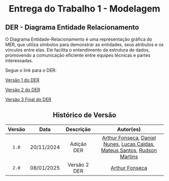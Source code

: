 # <center>Entrega do Trabalho 1 - Modelagem</center>

## **DER - Diagrama Entidade Relacionamento**

O Diagrama Entidade-Relacionamento é uma representação gráfica do MER, que utiliza símbolos para demonstrar as entidades, seus atributos e os vínculos entre elas. Ele facilita o entendimento da estrutura de dados, promovendo a comunicação eficiente entre equipes técnicas e partes interessadas.

Segue o link para o DER:

[Versão 1 do DER](https://viewer.diagrams.net/#G1jwFfDf54Y0syDP8PyWOZ2OZu6pEPBTmq#%7B%22pageId%22%3A%22R2lEEEUBdFMjLlhIrx00%22%7D)

[Versão 2 do DER](https://viewer.diagrams.net/?tags=%7B%7D&lightbox=1&highlight=0000ff&edit=_blank&layers=1&nav=1&title=DER%20-%20Grupo%208.drawio#Uhttps%3A%2F%2Fdrive.google.com%2Fuc%3Fid%3D1jwFfDf54Y0syDP8PyWOZ2OZu6pEPBTmq%26export%3Ddownload)

[Versão 3 Final do DER](https://viewer.diagrams.net/?tags=%7B%7D&lightbox=1&highlight=0000ff&edit=_blank&layers=1&nav=1&title=up.drawio#R%3Cmxfile%3E%3Cdiagram%20id%3D%22R2lEEEUBdFMjLlhIrx00%22%20name%3D%22Page-1%22%3E7T1Zd9pI1r%2FG58w8mFNVqtLy6DhxJ91xOp87cU%2Fy4qOAjBUDcli85Nd%2FElBCqrqADFItAs%2Bcjq0Ncff9njjnw%2Bc%2FxuHD3WXSiwYnBPWeT5y3J4Rg6tH0n%2BzIy%2BKI56HFgf447i0vWh34J%2F4dLQ%2Fyy2ZxL5qULpwmyWAaP5QPdpPRKOpOS8fC8Th5Wl62fNxtMih%2F6kPYj6QD%2F3TDgXz037g3vVscdRyEVifeR3H%2FbvnR6algcWYY8quXl07uwl7yVDoUPU8vktF0%2BY6fo%2FEwHEWjaXrmMhzfR%2BMT9u5uOs2%2B6tkJuUj%2Ff5td3eknSX8QhQ%2FxpNNNhunh7iS95OI2HMaDDM6FB71ZPij9OOfdiXM%2BTpLp4rfh83k0yJDF8bB4p4s1Z3NAjLPnVrjhnk7%2Buel9vzp%2FHl5efZpd3rxcRKe%2Bu3jMYziYLSG8BM70hYN8nMxGvSh7Cj5x3jzdxdPon4ewm519SoksPXY3HQ6Wp2%2FjweA8GSTj9O9RMkoveiO%2F6PLdH6PxNHouHFq%2B%2BB9RMoym45f0kuVZ33MWtyypFhN3ibGnFRHQYInpuwL%2BsestiW%2BJ1H7%2B8BWs0l%2BW4IJB9%2FL0a9i7vvOeojf3vZ9PX%2F2Xi3en2PElUEW9lFiXfybj6V3ST0bh4N3q6JsVMFH61%2Bqaj0nysAThz2g6fVlyXjibJmUAR8%2Fx9H%2FL27Pfv2W%2Fdwhb%2Fvn2uXDu7Qv%2FY5R%2B4%2F%2FxJ2R%2FLG5j%2FM%2FVbfO%2FVvf1zjKmXSEzPXIRZ4Can1%2BL2kkyG3ejCoQ3Dcf9aLoRzEsEZrDdSCvjaBBO48eyoIDQPr81%2FV7hS%2BGChyTOGH%2F15M%2FZgQ0k6Ij8JtzgchJdc0P6y%2BIdViSYf5ndqZK4OokSl4iyIk0iDTT57cl7%2F%2FfVgL0MLr5%2B98KnxyD5fYplkgSvI0YQJKbEKxMYZn7zBMblqSaplxPVt8IZA4VeVQKDYezUTWH7aTrimINzZL9QWQPk2sVKVaRveu%2BCYZhasZMUgf1ouMFEzIAVjrtLpGK03WIMB3F%2FlP7eTUGbGsapCZna1Px%2BUo%2F9iB1EBFmZWkyiAZkfKxqQDDUEYCIDOJlMZrEE3NRPech%2BHd8lwx%2Bz9DXePETjOH2JDFr86OfVoVcDvIy9OsBNA18Etw%2BAG8ngdmsAN8hfVKthZI3egmFXUYZRZpTeohKHfZjaKLwCR%2FAkKMbqhBcIWiaB9nwQTiaRfcB1fNZhJfD6XFdog26g1d4y2onbKoN4YKFm70x2vxApkw12lu5X%2FpCFXF3eJ5BEDZ5YoDf%2BZLVGqxp9CswIPgWuK9CaT4sktf0G6hGBBpuIDUha4dPnc%2BtUQoDFwJ1DNSsELHtjl%2FFkcnLunJw5iXUQxswVlW7q%2Fip0yGAgM9mq0SJhdcYw1sTgK0rBJX5PUQeh5cMbDoJ6rOzY%2B7gUA91%2BAwvwesEI3I588PO2KX3pSQTxxKTwIvmTFsppw5P4hcnt7SRqxMTgiC9wxEXYnYsdz17h4yNB%2BHiBQosfTIcFFSTPYBA%2FTKIKQJw8LDLvt%2FFzhodSTvaEOIhl%2FxOAW1vkR0pKIFmuuzJk3YYAiz0JstP4Qaba9PtNt9BiBoW4Gw7OlieGca%2B3kPjRJP4d%2Fpg%2FKoPjUmilz2VvTtjb7FmpkJ8sIZ3%2BOZmOk%2FtISJMDmfMCgvym8IN8GT8UCMyRGkj%2FHJ3Tlz%2Bv4%2FdfyPO%2Ff3%2B4%2Fnjz7cspQOmGezEFVfyteE65XuYapOjGwOIlqKjAm9bWrhAXdvzNSXTsepvvaMaRcWR5fJ7y4lzlBXIE0cIIvWjH4FQvAjqwoQg9SKSarG2wnqZq1KsTEKdspWeG7zZ5kP5VoIaGK20AGbEp4adbRFAi1NlgVG9Vw%2FRdxN71PwxQ%2F%2Byid%2FXr0%2BjPCJ%2FiCnVwtRlgF%2FOfhgwwzxMcawQYt80YYJ%2F9SXJNPzN2%2Be7j6cvZrHtNbiHIfhg9RkthisexbItxcbowyYYp4caZNMwYrZfMFnZWhVJESYrWAl4sZjYdILOJALlJa5CbIO2q9B0Uk64n57kUki7HmFUKyVNvm4LAc1TlYajvdjwxg4c7TvlBa4IpO%2BiPjd%2B2BQ68ULqRmuwclo1zIZzFJ9tByzXGIB7dl2FZZsedQ6s7pEYrsc6myqCixbZRtTbOYoyKzgIPjr026gn4HeKj6uNUmJzkkCaW6EmM6BQICuJdbmmMF9wgRYp%2BJNNpMgRpYiPJL5toli9yksdgXsHOixv2JIBTLNgutUScYUNcRk9brBnNkVDSGsjKMUxlLg4IWV6eVYBs3Lt5WF8ue7jB5kB2lvyGgs2wygxkmj9Gm6tZ9Lhq0QyPnhpSBsrT%2Bhbh3Jg6KepVxDmjRuGcymm%2Fd79m8UM4TEFgYc7a8%2F0OFYQpAzJ3jWWtYWNNVnzNmRSNer1y6ImXiWhyeiuUIk3HcTjqDyqAthePU9DGyWguIMbZ96mnMN1lnUCkSgR0ZtMOQJYO2x94oD1GqVaBv1vczneLMn9eQUW3in2liSTuQKjPJO2n%2FmX33tjmxcbUOKuoxmnt9c57KRiih5O34KHAtZmHI7KtvwvbVsLtxtSlrnDhDkUgQn01CliRUircgZfx9g134I13bC3zlD9RMKLqC1PCWN2%2Fzf4u7N7NxtEfmTXwlu7KCjmpk1e5oZmRdsHn35yNu5mB0s3IAqWfkpoAK0uZ0%2FdisA5h2Wgdlg3XYevG67DFgJ30Uj5iJ%2F219CGMvCl8TC1ydaMBbA%2FvUaG6AjG2ni9q6wuxMZFqSI0fd6y3e%2BDaVDeMc4PMLoMjbXvivHaxsp%2BpvYzuFrzWs%2FEw7M3GoUQMxodcXOxIIZd8Wp6%2BxmugnGr4MAhTQKRHz%2BMf0Xi0KFOdxl0LA12BbyTU5VECEmj1h2N8B0mwc30gHANkXETzdhfQffz3r8H5bXIfojePf11PEpd9f5snx2zQA411G1eV57mXoV6gw8gD4rl6BhHYljiBUA6D2KxomStLOgtbuDHBghx0HLmITbEOkVNSmXFkH2yhXJRSFf344%2FL3l%2Fv7n3%2F%2FvBzf%2Fy%2F6448310%2BnMnS7YQqnuBf2opth%2BBwDoD6UOgzPw2K7PfKBmQZQ2XodpRjwoBZzsjS76BYVmgUkdF7Csj2WX7digWNKBLlUpC6KhcRofdHSjTBRk4ie%2F5w0kogmKJBYFZr2pTAV7VaoG9Tv%2B2BUnqaACeT4YBlsdTg%2BYGyYVvAZ7SiOcH2vg8txY4%2FiDtAw2gxZgiwvx0F%2BzcLRdKHvU1iOJges7l1J3buyum%2Bq8BJEl1zPciyRPQELj6jMVk1hCvZTDCqRrWiZWRi49%2Bs2zvbT8fYNx30lztfiVD0GwAQxr1IqWQvuYDo3mR7TX%2FvT%2BbdYHPoxFo%2BkHwpcBxyaPISjEqbdX7NsBc1cuJ0uhOJZeoH%2F8Dy%2FC%2F0Iu%2Ff9Oa5PuwtxmJ2ejsPRhIMzu6xwbpBJqdNeOL7%2Fz7j%2F4z%2BpoEphgvg%2F%2F138m50hWfI5%2B6P4y3%2F%2Fu3jb5Wvx90%2FVxW3Y7YZJ4RsvvstrQVNZ0wyiW6ibq3k9U4vRFjiS0YYpaLQ11KwOShrPvvURxmgXFyjA3BjEVS%2FbQNvPkWVbys1deGD0oRh%2BlPes5X3WGOqzVmmjA03svWjSHcdzqXugeEKoPEnXBaaDq8XScaKdwEjCMEcmh8uaGmgHS1%2BD%2Bs1sc6Dq33wEB60Dl4ghkjxDuCVm%2FfrZ3eLuwqDekkvYn4CitrU5BaJxnvxIiTN%2B3GabN%2BakiO%2Bz0RnQ%2Bma9%2BDbuzgZZlNKYV1rpeDNeaJRS%2F07vkj1%2Fnw9OrdLSWPX8sxYPPjQHUhyTjAmQ5YdsnzyRXLvx06IhFuKcJeYqm7O0BrR6t%2FwVrRaTq%2FRhdQsEftdAmdRt4ewXd5SzlG%2FjVMzEFnbJEywsyvIZtHWuoaokGLxQH3djijPVX70ceWbo8nE46i%2Frr4x5J3OsQ1OC61VNQIV5h9qMwn0%2FuFBWkOers%2BKCNa9yEMZhaoUEHWF%2FSYCcjpxcwFixfWhOVeGORsz28eGNGTFAJ7kdRowcuD5fNEENZgP7KqxT8K7pkNdoyMhR58MyZFIVOY1HJr3OMWjDaaUbLfj8kOM1hDJBaGCgkgyK1gRNKWNebmuVLnaFAeqdLAG4w0CX5hoAiKIcCaae13GA0eosKPyUn9rwmHUbU2tlalLSkQhrcF%2B27jbt9jbEtrOyNPF1s3J2xrnuaTIkcDriFmxullYctER8T9zeEPCpwa8eLu8QqfAdNzdefiOXFftnMx0%2B6sqlThauDSNM7PXygdnbUL16HdMe4d4vJHt%2FssiwISdEKB%2F8n1OvCyTcZNg2lRLCCPL6WgJa39ML2rasbZJBS5DcbKQStGrHEjfZDSqDVm%2FTXapOW0u1GCpuUAlaG9PvfnlsMU695Xwfphnecm4ebJ3RqG%2BY2hqCsDGV4RG%2F7PAGgWHhk1yG2UcQeqMfO8bTsGc6QSBgyYUdBKE3NrIbQVA%2FEAjC80wjCGDEih0EIUcfLDXPiOtIBQar0Si6TLTW%2BGwQeD2ofkMleIlKv005eF2kG7wqfbcmB9KA4MW%2BbvC2pTQdBC%2FRDl4bvSGXCqZO7hwZYulwGm18SByhQMFgTlOqxsRpHka8GxE5Xsmlxlo3Q23W3M2TEXY7fLpBTkZBx1NMRjYWtjDXdFmkqK6FEMcIWQSYB8YTEQlEjRaYFu%2FlTlrzZITcDpZlUbYBkf9gxSRlYwqBoHL5u4HqDdc%2BrW0NSeGAdRBmEk2p1m96RwC%2Bgo72QCrvFGm8jNL1aYcyFPjICQhm4mB6xjr8lOu7xFeM6hZNqZXGUDtMa0c1pgAszeSjYgZPfTfSGtKsurSUz8c2JQrvQE2%2FNkaCQJ4ieuNAwJCyFgHXkRvWlQK3LfV%2BIHCx3gIfpy3JOQi4xNcrFqiNkb2A5M7z0vUh2%2FWtWtfHqdo1YpoStrL5zHfK5XSmEQNQKGMHMdgYGHE9s4kBqKu0gxhszCSywGxiqLzhUhsxwEvICGCT1daXnlpww%2F270jWO663DWJQ3nAAdYwzqGGts89z6oVxHpNdTQoJ8T3K%2FAlcv2gOtcr%2B4zLa63C%2FKfJ3rbP2qyl7f6oGN711cl54xVtjX0I5bhzRFnrTYVna8uYAtbfRoaj9goLUI3W62CrDxZtM9nfxz0%2Ft%2Bdf48vLz6NLu8ebmIVi2WFtnQpfWtStIalVH%2B7cl7%2F%2FfVgL0MLr5%2B98KnxyD5fWqWocxfuyBIr6JUwv2Wx6tZIUepvLSWQJJUpYGCeb2ICbNOUDWuMmZzRFA1NsVHFhnCWJjvkzEB6bZtxKqM9HziqCFYDyok2rQvVQ6YtAGAAQNJHEBGilN3arM8Ar09sHZzC9DWCAPZLCeOv3fJiYuHcV8eUa%2FBlPAJE7nERTKX5BKo7jWLoyG7%2FzL7eu0%2B4Juz56tHl02Hp8ctiztzSY6oIpuAQDbLQodmsyxiHfNRyF6%2B1eZAYpC%2BL%2B%2BvAcprvIYs%2FI%2F%2F%2FjU4v03uQ%2FTm8a%2FrSeKy729PidbC2t1iJRqmk1fnS%2FhKxyxjL3%2Fz4nzy9NnjbmrgTeVApJa4Ig60ajEYcEQWaRfh78WXBQBnReTBReLqQT%2BQAe1jAM41GNWbGaYA509RP0np004YE0da78honpEqxneoDOY6ZuivAbOcjXgbz%2FUyHiSANcthvdDQw1TuxRmosqKxXjJbqF2sB8SUR4Bz3RoAu5bUSgugevWPzPzZTsIlaJpHz7nXvQI2uGsFBHfQFLipLDTWgnoQj%2B7LcCpbNSrTOXuYINVrnjgtNt1dJPGhE5COu%2BMAZeZVeFh9HUlryErONMhhcdHxKBAWxJ%2BcKccLvpAcmh%2FJdJoMQdrYTPvdZDSKutPlm5zkS6VfoasWN%2BxJBqdYkKrJ7e0kaghBslH2ny%2BLDWPv%2Fithqq3uJfZdr%2BORMr94gMmstMYlL24UkXNImMm5MxdjCtEC10dy48jWfHlxpYH6TkC%2FanWptrj15ve2vuOHoNXsPc5UlMhMpXJdMZKrOD%2FVKuMgfNS%2FUQG75UkkYEEXtLapMWFFgIUKNkIWYalUDhj5rxaysocq27bmQ5bi8u5yjPXTrJwjlGlWndewhGkN7oHHI4E5rAOvKSACixNsZHwihkswAdqqlZInkJuzkfEdYcegz4uX9AFWnrppJcnyRqRVk4x2kq0yxcLU6sTNrsjaooNOwHYaTr%2BWBLaHFDlUK4QUT2p2buBQEnZ5t6yYnnr1PjbpSTw6oWi6EcHtsGQdcVeNAdJBHmZhI2QpksrAMbRiSS1srRm%2FVhSkuDTL4hR1UPo9dHUpT99F7F3%2FwwD1zy56V78%2Bjf6McC5Bt6514GLDkDhS7jZYRRCOQ0SCINQsggDqYe2gB4P6RDaXd67FjXorRrQ97LFiuIloufMIFD5B484aUrVwobuNy6VrrZMWCjQqyVJFPQMwO%2FqeVG7vE4E%2B6mPIjV%2B1uOM5mUxmsURMNhTL%2BavVHnkaG5iU11Sl3BqRJ4PYTvdCSEFgV3cKgrQjbcaIAFlC1ekSuLZf71ipnXRJOfilJMMPS1RgyiAMZFK3ltnPfpCjIB9Gk%2Bm8pJeM5uXTaF2rmsHFvT6Ryqd9INuPUV5SXbdWgKEN9QGK0J5PX7IH1Ngl0qQkilnl6t7m9ESVhKr5ekLOBTKZkNVqYL74pQDZd0sqlt06GyxIHAQCkBGC6tOb6mmBR9Qg%2B8Y8CiV3%2B%2Brj2ny7fEbF9s5xbcM11vBaKxJAWaJdYLBAXZICJgmqtaLVmrFf1fnJrILWze9tQOSjflPB8wBLjEpsFviQ0ctjxPXDXG%2Bw33JGg1J%2BhimuzS9e4LSv09jmeWtCvAYqH29q2toa20COhFmYViHId8W0ClMXCoNLlZhMvW%2BTYTyyk3gJckQQQ3Ow8i24pfaHxsjXb0Ut%2BYrpcwed6jZtiUFZwW2FjlONa9vWQA9Y22bWgNPN721GWKaBIkJHKnWDBo%2BolmJymNFCKYZdGbiUEWVyDIYtMLPXRtg6UgjXA9Z6qoUs0aohdvLJOpT4Zb8sCPIKPUPWyPC6g60VeUxbRd4a5WFfsBl1fN8RCULfMvfq%2FrtZxsQaB8jCYgBjBnCyqnXazLDwKJAzbZUJ6fIvmA9VI3I5k%2Br4qGNNMXSB1bJhrUV3rYP0qeLNtKxBFc9vTb9X%2BFK4YDlhZvVksUxbGl7FPL9IXRXu4P7QujuIw%2Ffcrbkj%2FWXx3rXWm2KidZzzjmNjickBCSuMSu6%2FmCDZKsehjME6IL8My%2FyssX6aLrwyeXaXL%2FTarJl0Ca2caC6bwWMLh4kRcX2n58vZJcX4aDquZRU%2BXKCJSjE%2ByAHjYzVVKh8z5cvhScUIkdOvB4QQafwjNMheMUKabroxGiEeEVMjSLvIkutCD4hDAmQeQpquZjAaIZ6AEANsLLmz6XDwkXKIUFGFtePjkL3C1Cc2TmB5h%2BwUpvAXpyZ5um0sPou9NK%2FOHWTwzyYilxDj%2Fpol%2FMTpAoRn6QX%2Bw%2FMcPvx0%2Bls%2F%2B7cX3UaTkD8tfb3FAxcnDwfprmjHQWJR7bh7TzasOZomD%2BFoL6SHo6SA8sXjDg3lvjjpF0I5VYty2XSvC%2BVx7yae9w8fPNaFPK%2FPe1a1MbrfnHTvzibT5CYaReN%2BfPBCniAkdUFBPN%2FU2sw12JcDWrXp9rKYPyI9Z3nZoFMr6IHS4LqQPo0fDh7pOG8TWmUS5EybWpQHslMl4cOKhSnYd2mHCokBFxo9IYO3ho0pa6ALSVEboZvKK2lmGSSvlAK3Pbt%2BAOBSuQ9aKXDl6LCdwAVMa92ghdyploAW8FoUgpYguU7BUtC6RNoOrh24ACyN77hA%2BXaJZcOFp29E%2Bmaa3TqZhBuPhpTNEZvGPTXWORFU3U%2FMmllP%2FOqibV9cX%2BwvfZC6CqrXEAuzh1hWwiMIBOmRmkVGSY%2FcTtNAf3tKD60V9iWC0CY7FO0XSv0Lkeebm9%2B9Btv2beNN2V%2Fq1jTNeMh94O3sr63TAiYIroWsIgjmidZksL3fQjFBAP3c8Jw7w%2FQBhqI59cSesyRjFjcOu%2BHBx6CpaP45QDG70lQTwVCoqR7Mp5h4SEaT8DEa3Ayj9Jd%2BKdd8pIA5Bbhy9Xw%2BF0IRCaxPPO1bYcDRfhNOZ%2BHg0AsNZOQDGRJfKe41z%2F7ayRIoWwGeknGba6BXNXqEHTO6xqnoizisFH%2BocIOzuWccUHH1toxvxoSS2DOa%2F5w0EnsGZITewDOwmqg5yDYZ1QdUr17IOhaFcEHZq1HwMiPEqSO23jlbZnDINxDnleK0fENZnFa5HfHMlqroEzBosi0CxANGt6oUII59AqSDkBDXy5oTjQrj5CpPt3QRB0E67mZjTb5hOUmnsrDokKDww6SndXigSJXwAIaWHwNT9XumgTgaKo8LaQtMAatsmlMbTVr0gSttl8u3jelSHOak%2F6orDpxnf78tFYlh6eCcZLfOYPK15YNGQ3b%2FZfb12n3AN2fPV48umw5P9aYHFQzv3GUzGAgpIN4DXkeMwq8cG7F4fzNG8rZOlQucf%2FaiaJrc9J6Ij%2F%2F9PovY%2F72PT7HeApsaWOj1o%2BsmKRdMXys41XDLmkqM1D7uoMKP2NNNWek0acrU3QSEApN%2BTH6uXyBj4m5XhFlHHNeleJHuOTqnL39ex%2B%2B%2FkOd%2F%2F%2F5w%2FfHm25dTuQ%2FkgEYXuJ4kLh1gD0ZTwwtAhDS9icpohCBP7JNSONEORMdBzyKS0KFyGBG89F1Cx6J%2F0waMFPxnvyYEObzzYjV7RS6ZgPo2xTLL2hAk88shIwiIb1BHbvJSiiGi1R7faYJ4boAX7mo6uQbDbslutkzCJ0zIy%2BQV12vn2ot3YL4FrK4ihY2Abeu6DCQGkQNgSFZj%2B9ZgkB%2Fy3EtCqaA5oTXqak0bWXUejivmi1vtfYVD5EB0WJhAFtSkmuo%2FGHhAMBjeuFB76%2BhOehLnVf65fN6iJwNHFOioXjX5%2BO3mbPLr0v%2Fwg94Nvw7ePTzffTkFehEOR2Zj4kmt5yoHrG%2Bk9AJGzlP7I5xG6s2WWmAsMoJHsWyoICAjy%2Ft26gexbKgcjmIMCJPGLShUjZPni9vnz28v%2FkfDL6fsN7r4cRqfYlnmmL6MSIcHCcNOVozgddrWGcJvLbtnOknAmiDCXiRgRh0vdriwX8oft%2BaxDDCMrLe%2Bzaev2pv89xMx2yXMdByHo%2F4c1VtMo148jrrTOBnNoTvOtGQ91pEvamPXl4sBucWkRBnLCdx%2FuhkfpFiTAFhmkHDcLZbzvdbaLJYDkrrCZIEYL%2FeoXA6Yr3GsO0O%2BSRMXAPw%2B7N6nIGgBdF1Ppt7GoHs2eP%2FLi5z%2Bt69vv738uv94%2Bv7sr1OD5DyxTdADy0xBGGOjBL1c4PA2jIcvco7QRn4C1ouplVaax5fsVm1HqdD3gijZylVN1S9XtangaTa6WG0T41vfXYaR0L3jAkWtzTQJgHDVOxlgJ%2B%2B33J2qRmnBNAloLTXu736s1JZOTZmX%2BDfRxEtaLcA6eIloZCagq8ascOLG124hMwHhAIXMBE6sagdgA1VtgbCUsi%2FebZCU8itKKW0RyY2v3T5m8pjfwarmM8D8pNVNtdyCDuxkJ2iUXjvYyZNLJFTykn0F3VmvoTCxljJ9o0422lJNt15iFDgdYZ2qh3DHLz%2BovhZLmIhky%2FHL1YeztxJpGR%2BVFRdEK43JwrCVDYlv4f3st9zBajxwKRVL8PSDl1dym5BD8qqP7C6JP23GBAGMiTVjOo2yJkgFa0J%2FvQAT2j5cFyjdc6GGb9pYwtXGiSbYLQ24wcVJaWZYCxAfbVS0hvARr1UxgRwq1nKiju8HrSEHbbuzYHJoTZrD9XGH66yl9GWA9FXop9HWRL0ZFdeCMqAmXSVoA3NMwMoWoGeICUiBTV1WqK7WJDvcQJZVehmKAaA0nqFcViojOs2iTL5ZdgGtWrNnGK8xG6diep5YVkb0bcXaaBLYZiZyQ8p%2B0cu4P2yGjejqdcd2lLueUBKNMDWLzzhSreMzIvHZKH20RCNGdr82MO%2FKDZDoeAA7wpoapwSjSG7AOWgUUUZFFCHdKJJbeHrRpDuO59PtDxRPzBGwxGQsuUqxJIeejlhyPdOwpNURMLpwp%2FlCAVfsxKYdj5QfszCFpDIBsOpg68MarjlwW1tg5%2FK5nJq8iPaWWvHZI3oA61lYtmhBqRWnVxWlVgI5NbazCaaf1nbkeXxviybG1Bqvbi1jespMG5Ex%2FUAtY8pe%2FNH5QOLkHw%2FowVHpfHhHR347lqCJKWqxJDvydw83P5LRbHJEUt7ADrTfKEWSXIxyRJKIpABwNpQiSa5wOCJJFHdAAkAtkuQoRi8cJQePJlzmJSILPGhpanNokmMi0Sga9%2BPwsDEVBGVEeYh0ZI7yVaLKl6sLjhyVcpSY%2B%2FSA6W1KeconEqIk9NgRzmC8YJvnWWg%2B2ktPQMM3aDBe9Z4mPy%2B343O8DKvL5xSroRBkTeSDkfLAdeY7nPK2xD5ePcmXEaHGdFl%2BVtckXxjisjcY96KUrVPNy1fL9%2BLH1Vr5xaEfY%2FFI%2Buml6w5UDUiSyqlm%2F9YxgBZGcGvaGly3vO6QUaRZCdhYdWuBEmhmOZsscF1XcIKQwIR1SXbxgxilCiS77PgeJfte4kccJ6tdtvOhWzal1crCp0XVPtSrsdoHeFjDKTaMZLfeUkNBKvehWs0EzGNtx9jW5tgWtE1caWQLIwtnNbVHoIrLOzzidtDuIlXaVQE8rnGh2hrvCzFxtJBHHCAUrVSwygm4o2AFBKuHXd1JA4y0DrY5ilaBd4O9rFVJtAKPa1y0tqeKWhatwLZrlYIVy77AUbDOBauU5PN126xY9i545CYDQAlP7q9Zwk%2BcLiB6ll7gPzwv4j3L0zzWM40fkkIUaPG4cnAIiCDt%2B6kbI1HQO9gYoKqBGFMIugI1YopkcoSaOeuYX%2FezF0XT5Kb3RHz87%2FdZxP7vPbQn8PLk3Dk5w7dZ1BH9DB%2FS7z%2BxcLSm4wjZByJX1Dc2WBMENaDuTN%2FNlu2SKo0KRJ1gp%2BzDWozuNPptEyXr3u%2FKeGVU7nWVFtkDC2HFWv3yDXsnG0BgHeKAr0lKQtPXZrxA6Dm6SHIv%2BSP3ZFhqf1PqiJkdZQvMQMjKfRSWQpZRYXyPsrFpMP%2Fo3b5ou5gChqNZIKZaMzJVFlM00MtOFk3D2sYVxXlZQtsnws2ZqCBcgYGfCi1U2aKkpJxPZWIwo75Q3yZ4tIGDy8WkVLM6JBJgjxVCe6G3HCKg0LDChuqDYAQfh58J5qhQnOvKMZymRp%2FBCDp2TFeyc3x1TYQwnrRulH7NVo61CGjaSiCOm43MWP0IkWlMWek0KX9A1eTjnh%2FTsKUCLHiVbeR9%2BBiybsp0VgMHEociCaoSAzpKGVAuZrYSsI5pgM2%2FhPXGteuLk00xCeRsmEL7GgKlqf7xdLW8R5gWHfh5xma%2F%2FpD6AlH8wu1b0cwKRRHZ3LuKusnwIRoBKdFDsfeAVUAp58quU1O90zCq2hM2DDypZkVr2IHINbFHp4cG5dCQ52l2eYiNzY0%2BFWO3qKaRfTUqLyCNAiovZpbuak25JQ3KSUmohE%2BhOHRsTEr6nshnNa3uqZHPgEIfC%2FjMkR2ygx8qlipHyYRRN%2FsNRhNprTikfgcaf6hQIranskiErQM14qgELbVQ2bhBUdmcGqltuDywTdtobXjdlR7KVv6pkWa%2BAxR12kAQ8ODZrIb%2FjXPYNggpi3JuX2qzQORc02IM4xFXEq4ohkwapQFF2s5iuSAoKWfUoa6%2FiyjeQ9D6FQUtrVvQrslQi%2BNHMHVoJ3AY9R3fQ4HLJxIrykk7bVnjRFCApX43ZZucYKbWWxeyi%2FkkZPe813e112gjVQ3R1M66%2B2netoRCQY6ick2cSo6C4iqLKtPJQzgqAfmVfcXpI1OgrkpWF8%2BzqWa1HpRL2kkWoVARZGNVqhQK99SD8vTfcJgx3OjHJPunkGc8dDIAescxkAdRSgj2pRxL2nR7UKo5Vco7CyxTpbQtrY6gKuVjXzWpUqiEpR65ehWO417Yi45iVNKmFdd7NSZEmUWbCRoUh6r2A%2FhIIABfcXMcbYt7j30cCKBkel2Rtrh5KWR9UTf5elsP%2BVCcBnRT3LvpzkcOBYPZIDx0DZXi3hUwz20ubRpq%2FcCyfXE%2FnI3iOe69%2BX%2Bdg%2FfzMnXUEdpSU7kqO3pMKQUAgtRUGyXPdCAvHwMwd%2FY6iNS0OKNGs6dyzZtXt320H0FAbmBt6iBVzMODFwQuEdsAsO%2FINoBaOdCch3oM9i6RLop%2BzcFeJteX1IXyXnwM7nK0i5xOAWtfKdpbM8PFJeKw5hS6MlOp9KVaEwGAYMsAb0UdbF0LLdWilao5wc8q26O1x%2Bv2Y6nWhH4glnL1spSN%2FU6ICI2FQbBTmVujzAbMjVPEbPNbX78WEYvW6TJl1eioYp6Us4v%2BkFOmv8zmMI3%2BqhZiGibs3bbkoLHvUSnY50JD6BRK%2B9YY%2FtgRZlTkmT5NkFVm9r8ZhN17ZVDVW9HrmdMgV003CPW8Oq19F7D2R0N2%2F2X29dp9wDdnz1ePLpsO%2BeYKU%2BS%2FEcb%2BOJmm3zXJgkxZ5U5T3KU3VOEBkDXc9sLF5sLlsAPPONvLBWx%2FC1jPs6hYqUAPwvALBxmXCHQBW9wGelC2LrVRmwYJhUwuN8o1Sd322OASZHmAVhNkWxN6lyHraY0S8q1XFmkG1AmY0AyLnPyAKZqBi9iiZjhH5%2FTlz%2Bv4%2FRfy%2FO%2FfH64%2F3nz7YthcAt%2FGqHFARXqg1Dh6ACxHG%2BjBxihuwKhAD8Q8egAsRxvoYX0F2b77aLOC4vQtx904HE2LLS%2FlXbQCNba2uAQ7gqXgI7lMH1qB3Fhxid9cGVmK%2B0Hy81hFLiMdaBZVWjvoN1dIlpWMjibTxd7iUcr2xwJSOFIv5z%2FU8j3k19bXRALK%2FAPFPRKzitpxD3ne9eE%2BOvYOgWiHAllK0Q7laupB%2B2Iz2qFjHAvFYlAYSGnBeNBcp%2BCxYHzF6EKTIFg1ohTtBEB7SyKrvta25sC%2BnBvqlJcS4Q7Cxg185RS7fSkRHxmgPnQy6v98%2FxM%2FXZz1k4Rd3w0%2F3166p%2BvHL9UQOYkzuRiWZaytcROJ6QFCWSsHAmmrJWZBtZmkdQhZEPMqCx8X6xjXytj9YOtIvY0uUpVyBSFr4SSrDirJWNTBtFEZK0i%2FrUJ3EwVvlblBoFPCGpQlrp3P%2BNAWPXxmROleQ5CFBoyrgyyG%2FK62gNZRtfEJBm1zA1CyCfAt8Gb3tLSYbA3IllZTUQwY5ZA7Ww%2FK7x6OCJcR7sgIh%2FYqN4fw5obaPh8RDiCcyHuV1CK8uRE2LYlM145yrC40DaPcvuVJWfV63rywvHNVlGSsm1e1s1Svm8cn7dlND56%2FvYdMNz1UHSuhmR7siwKhTrAaGLIMta%2FaXYylB%2B6smk4QbQ4EKetxgUFrZb%2BAUB4eWCB6sR26mDQXY1mWB4ZZZeChm%2BUeH%2Ba7qRhYaU6Li9SmEB8P4%2F7Bh9g8JtSL%2BETd7hgY7c3FW%2B4ebsLpLBwcPNJdcZCYwhpwGOlQ4X8j9tTmduG9wOpz41X9XBm4HERrpx3%2FfZ%2BRh6SuISi1GEwEaLi8p5N%2Fbnrfr86fh5dXn2aXNy8X0eliV7w2g0lZ633DvonMT0Ctukp%2B0tqpWAc%2FmcVOQL%2Bqiexk0MyFmtlJ2QghmJ0AONrFTrVN5K2HnwB%2F3kR%2BakvoTOYnZROuYcBqDZztxk%2FyOFQUmJ%2FE4t6K4ZzmNOdJt6mzrub4CaRUVbrSjn25y4Jh%2Bq14zgSt6gC8%2FtmfJNf0M2OX7z6evpzNutfkdrkPRRevM62%2B%2FgrT3wpntmKdlBOUpqPdRBEvx83%2BCTOpnH5%2BKo%2BfRhJVlHG%2BxbyqQUAS5pTNpCCQY42YABLSbUxCyh6d7Nnvo7AgqJbhXgdgqbixOLWlOnKxpFrlIxv3qkE7uY%2Bm3bvlg7uz8WN0EU%2Bn8ajPJVrc78%2FfhNSEB8cV8eBhzVhQ10zRiGdFXE%2BwqtaQNiA0GgIpL0e03msFYIuZZthCGf6WwHa1q1ETbLUG2XauphHKaWxoYORCtzSoeb3NpstipPYNDQBKW53VPE5jCYICpYwmEoQ5ezJeQxDliEGHWSAhuJ4znSBk96hcKHcgoT3i8tG03HP1IUMpUGnZU9m%2FKtayHSpm1vgHTc2xg1EjO115lPwmGcf9bPLk4SIIdDIwVokhvjHb7riPT6T%2BOXAPqFLIypmmT%2FZBljBPjOQwzfE0pnqjYTOOMXZ9r4PLU2c9RjpYq2%2FMlBWdqgeuSzpyG7VK2PoyKA33KlDHpYJXgbbnpBQ6FdN3EXvX%2FzBA%2FbOL3tWvT6M%2FI5y7b9uH1TkwFSnKT9rY1eVSsTjFKHrYqDEMpwcrd4fL9OA0ui%2BuHoIAMtkmEgRYrBQOMzU7%2BjHJ%2FpnGD4l4rFYrszGXqqD1%2FbqUfkAFN8CjDDKooEEapCl7FdjAvZh5crBYEnDEGGCX1YSi9M9xkpXp5ef%2BSM3Uu8ukF2VX%2FD8%3D%3C%2Fdiagram%3E%3C%2Fmxfile%3E)

<center>

## Histórico de Versão
| Versão | Data | Descrição | Autor(es) |
| :-: | :-: | :-: | :-: | 
| `1.0`  | 20/11/2024 | Adição DER | [Arthur Fonseca](https://github.com/arthrfonsecaa), [Daniel Nunes](https://github.com/DanNunes777), [Lucas Caldas](https://github.com/lucascaldasb), [Mateus Santos](https://github.com/14luke08), [Rudson Martins](https://github.com/RudsonMartin) |
| `2.0`  | 08/01/2025 | Versão 2 DER | [Arthur Fonseca](https://github.com/arthrfonsecaa) |

</center>

